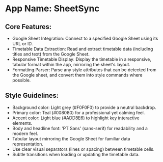 # **App Name**: SheetSync

## Core Features:

- Google Sheet Integration: Connect to a specified Google Sheet using its URL or ID.
- Timetable Data Extraction: Read and extract timetable data (including titles and text) from the Google Sheet.
- Responsive Timetable Display: Display the timetable in a responsive, tabular format within the app, mirroring the sheet's layout.
- Formatting Parser: Parse any style attributes that can be detected from the Google sheet, and convert them into style commands where possible.

## Style Guidelines:

- Background color: Light grey (#F0F0F0) to provide a neutral backdrop.
- Primary color: Teal (#008080) for a professional yet calming feel.
- Accent color: Light blue (#ADD8E6) to highlight key interactive elements.
- Body and headline font: 'PT Sans' (sans-serif) for readability and a modern feel.
- Tabular layout mirroring the Google Sheet for familiar data representation.
- Use clear visual separators (lines or spacing) between timetable cells.
- Subtle transitions when loading or updating the timetable data.